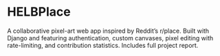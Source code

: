 # HELBPlace
A collaborative pixel-art web app inspired by Reddit’s r/place. Built with Django and featuring authentication, custom canvases, pixel editing with rate-limiting, and contribution statistics. Includes full project report.
